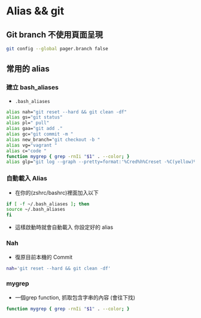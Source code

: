 # Alias && git 

## Git branch 不使用頁面呈現
```bash
git config --global pager.branch false
```

## 常用的 alias

### 建立 bash_aliases

* `.bash_aliases`

```bash
alias nah="git reset --hard && git clean -df"
alias gs="git status"
alias pl=" pull"
alias gaa="git add ."
alias gc="git commit -m "
alias new_branch="git checkout -b "
alias vg="vagrant "
alias c="code "
function mygrep { grep -rnIi "$1" . --color; }
alias glp="git log --graph --pretty=format:'%Cred%h%Creset -%C(yellow)%d%Creset %s %Cblueby %an %Cgreen(%cr)%Creset'"
```

### 自動載入 Alias

* 在你的(zshrc/bashrc)裡面加入以下

```bash
if [ -f ~/.bash_aliases ]; then
source ~/.bash_aliases
fi
```
* 這樣啟動時就會自動載入 你設定好的 alias

### Nah

* 復原目前本機的 Commit
```bash
nah='git reset --hard && git clean -df'
```

### mygrep
* 一個grep function, 抓取包含字串的內容 (會往下找)
```bash
function mygrep { grep -rnIi "$1" . --color; }
```



